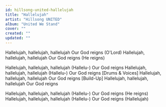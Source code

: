 ```yaml
---
id: hillsong-united-hallelujah
title: "Hallelujah"
artist: "Hillsong UNITED"
album: "United We Stand"
cover: ""
created: ""
updated: ""
---
```


Hallelujah, hallelujah, hallelujah
Our God reigns (O'Lord)
Hallelujah, hallelujah, hallelujah
Our God reigns (He reigns)


Hallelujah, hallelujah, hallelujah (Hallelu-)
Our God reigns
Hallelujah, hallelujah, hallelujah (Hallelu-)
Our God reigns
[Drums & Voices]
Hallelujah, hallelujah, hallelujah
Our God reigns
[Build-Up]
Hallelujah, hallelujah, hallelujah
Our God reigns

Hallelujah, hallelujah, hallelujah (Hallelu-)
Our God reigns (He reigns)
Hallelujah, hallelujah, hallelujah (Hallelu-)
Our God reigns
(Hallelujah)